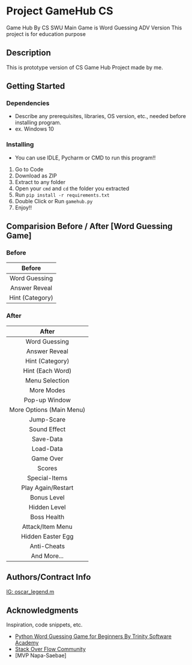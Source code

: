 # Project GameHub CS
Game Hub By CS SWU
Main Game is Word Guessing ADV Version
This project is for education purpose

## Description

This is prototype version of CS Game Hub Project made by me.

## Getting Started

### Dependencies

* Describe any prerequisites, libraries, OS version, etc., needed before installing program.
* ex. Windows 10

### Installing

* You can use IDLE, Pycharm or CMD to run this program!!
1. Go to Code
2. Download as ZIP
3. Extract to any folder
4. Open your `cmd` and `cd` the folder you extracted
5. Run `pip install -r requirements.txt`
6. Double Click or Run `gamehub.py`
7. Enjoy!!

## Comparision Before / After [Word Guessing Game]

### Before
| Before              |
|:-------------------:|
| Word Guessing       |
| Answer Reveal       |
| Hint (Category)     |

### After
| After                     |
|:-------------------------:|
| Word Guessing             |
| Answer Reveal             |
| Hint (Category)           |
| Hint (Each Word)          |
| Menu Selection            |
| More Modes                |
| Pop-up Window             |
| More Options (Main Menu)  |
| Jump-Scare                |
| Sound Effect              |
| Save-Data                 |
| Load-Data                 |
| Game Over                 |
| Scores                    |
| Special-Items             |
| Play Again/Restart        |
| Bonus Level               |
| Hidden Level              |
| Boss Health               |
| Attack/Item Menu          |
| Hidden Easter Egg         |
| Anti-Cheats               |
| And More...               |

## Authors/Contract Info

[IG: oscar_legend.m](https://www.instagram.com/oscar_legend.m)

## Acknowledgments

Inspiration, code snippets, etc.
* [Python Word Guessing Game for Beginners By Trinity Software Academy](https://www.youtube.com/watch?v=oPppxUduFFE)
* [Stack Over Flow Community](https://stackoverflow.com)
* [MVP Napa-Saebae]
